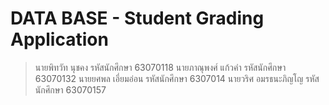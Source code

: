 # **DATA BASE - Student Grading Application**
> นายพิทวัท นุชคง รหัสนักศึกษา 63070118
> นายภาณุพงศ์ แก้วคำ รหัสนักศึกษา 63070132
> นายยศพล เอี่ยมอ่อน รหัสนักศึกษา 6307014
> นายวริศ อมรธนะภิญโญ รหัสนักศึกษา 63070157
